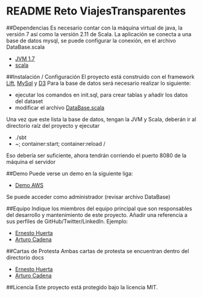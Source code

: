 README Reto ViajesTransparentes
============

##Dependencias
Es necesario contar con la máquina virtual de java, la versión 7 así como la versión 2.11 de Scala.
La aplicación se conecta a una base de datos mysql, se puede configurar la conexión, en el archivo DataBase.scala

- [JVM 1.7](http://www.oracle.com/technetwork/java/javase/downloads/java-se-jre-7-download-432155.html)
- [scala](http://www.scala-lang.org/download/)

##Instalación / Configuración
El proyecto está construido con el framework [Lift](http://liftweb.net/), [MySql](http://www.mysql.com/) y [D3](http://d3js.org/)
Para la base de datos será necesario realizar lo siguiente:

- ejecutar los comandos en init.sql, para crear tablas y añadir los datos del dataset
- modificar el archivo [DataBase.scala](http://www.scala-lang.org/download/)

Una vez que este lista la base de datos, tengan la JVM y Scala, deberán ir al directorio raíz del proyecto y ejecutar

- ./sbt
- ~; container:start; container:reload /

Eso debería ser suficiente, ahora tendrán corriendo el puerto 8080 de la máquina el servidor

##Demo
Puede verse un demo en la siguiente liga:
 - [Demo AWS](http://voluntarios.elasticbeanstalk.com)

Se puede acceder como administrador (revisar archivo DataBase)

##Equipo
Indique los miembros del equipo principal que son responsables del desarrollo y mantenimiento de este proyecto. Añadir una referencia a sus perfiles de GitHub/Twitter/LinkedIn. Ejemplo:

- [Ernesto Huerta](https://github.com/netoho)
- [Arturo Cadena](https://twitter.com/arturo2cadena)

##Cartas de Protesta
Ambas cartas de protesta se encuentran dentro del directorio docs

- [Ernesto Huerta](https://github.com/netoho/viajes/blob/master/docs/ErnestoHuertaCarta.pdf)
- [Arturo Cadena](https://github.com/netoho/viajes/blob/master/docs/ArturoCadenaCarta.pdf)


##Licencia
Este proyecto está protegido bajo la licencia MIT.